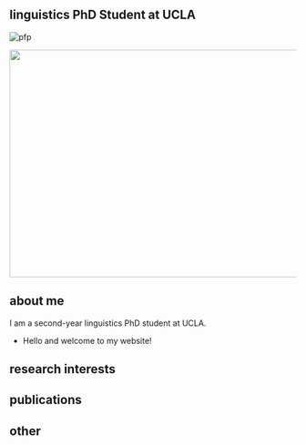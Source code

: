 ## linguistics PhD Student at UCLA

![pfp](/assets/IMG_5563.jpeg)

<img src="/assets/IMG_5563.jpeg" width="600" height="400" />

## about me

I am a second-year linguistics PhD student at UCLA.

- Hello and welcome to my website!

## research interests




## publications

## other
